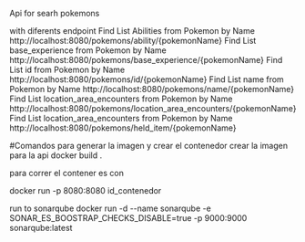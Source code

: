 Api for searh pokemons 

with diferents endpoint
Find List Abilities from Pokemon by Name
http://localhost:8080/pokemons/ability/{pokemonName}
Find List base_experience from Pokemon by Name
http://localhost:8080/pokemons/base_experience/{pokemonName}
Find List id from Pokemon by Name
http://localhost:8080/pokemons/id/{pokemonName}
Find List name from Pokemon by Name
http://localhost:8080/pokemons/name/{pokemonName}
Find List location_area_encounters from Pokemon by Name
http://localhost:8080/pokemons/location_area_encounters/{pokemonName}
Find List location_area_encounters from Pokemon by Name
http://localhost:8080/pokemons/held_item/{pokemonName}


#Comandos para generar la imagen y crear el contenedor
crear la imagen para la api
docker build .

para correr el contener es con

docker run -p 8080:8080 id_contenedor

run to sonarqube
docker run -d --name sonarqube -e SONAR_ES_BOOSTRAP_CHECKS_DISABLE=true -p 9000:9000 sonarqube:latest
